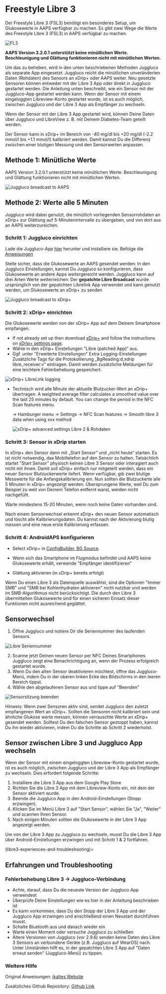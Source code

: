 # **Freestyle Libre 3**

Der Freestyle Libre 3 (FSL3) benötigt ein besonderes Setup, um Glukosewerte in AAPS verfügbar zu machen. Es gibt zwei Wege die Werte des Freestyle Libre 3 (FSL3) in AAPS verfügbar zu machen.

![FL3](../images/d912c1d3-06d2-4b58-ad7c-025ca1980fae.jpeg)

**AAPS Version 3.2.0.1 unterstützt keine minütlichen Werte. Beschleunigung und Glättung funktionieren nicht mit minütlichen Werten.**

Um das zu beheben, wird in den unten beschriebenen Methoden Juggluco als separate App eingesetzt. Juggluco reicht die minütlichen unveränderten Daten (Rohdaten) des Sensors an xDrip+ oder AAPS weiter. Neu gesetzte Sensoren können entweder mit der Libre 3 App oder direkt in Juggluco gestartet werden. Die Anleitung unten beschreibt, wie ein Sensor mit der Juggluco-App gestartet werden kann. Wenn der Sensor mit einem eingeloggten Libreview-Konto gestartet wurde, ist es auch möglich, zwischen Juggluco und der Libre 3 App als Empfänger zu wechseln.

Wenn der Sensor mit der Libre 3 App gestartet wird, können Deine Daten über Juggluco und LibreView z. B. mit Deinem Diabetes-Team geteilt werden.

Der Sensor kann in xDrip+ im Bereich von -40 mg/dl bis +20 mg/dl (-2.2 mmol/l bis +1.1 mmol/l) kalibriert werden. Damit kannst Du die Differenz zwischen einer blutigen Messung und den Sensorwerten anpassen.

## Methode 1: Minütliche Werte
AAPS Version 3.2.0.1 unterstützt keine minütlichen Werte. Beschleunigung und Glättung funktionieren nicht mit minütlichen Werten.

![Juggluco broadcast to AAPS](../images/Juggluco_AAPS.png)


## Methode 2: Werte alle 5 Minuten
Juggluco wird dabei genutzt, die minütlich vorliegenden Sensorrohdaten an xDrip+ zur Glättung auf 5-Minutenintervalle zu übergeben, und von dort aus an AAPS weiterzureichen.

### Schritt 1: Juggluco einrichten
Lade die Juggluco-App [hier](https://www.juggluco.nl/Juggluco/download.html) herunter und installiere sie. Befolge die [Anweisungen](https://www.juggluco.nl/Juggluco/libre3/)

Stelle sicher, dass die Glukosewerte an AAPS gesendet werden: In den Juggluco Einstellungen, kannst Du Juggluco so konfigurieren, dass Glukosewerte an andere Apps weitergereicht werden. Juggluco kann auf drei Arten Werte weiterreichen: Der **gepatchte Libre Broadcast** wurde ursprünglich von der gepatchten Librelink App verwendet und kann genutzt werden, um Glukosewerte an xDrip+ zu senden

![Juggluco broadcast to xDrip+](../images/Juggluco_xDrip.png)

### Schritt 2: xDrip+ einrichten

Die Glukosewerte werden von der xDrip+ App auf dem Deinem Smartphone empfangen.

- If not already set up then download [xDrip+](https://github.com/NightscoutFoundation/xDrip) and follow the instructions on [xDrip+ settings page](../CompatibleCgms/xDrip.md).
- Wähle in den xDrip+ Einstellungen "Libre (patched App)“ aus.
- Ggf. unter "Erweiterte Einstellungen" Extra Logging-Einstellungen Zusätzliche Tags für die Protokollierung „BgReading:d,xdrip libre_receiver:v“ eintragen. Damit werden zusätzliche Meldungen für eine leichtere Fehlerbehebung gespeichert.

![xDrip+ LibreLink logging](../images/Libre2_Tags.png)

- Technisch wird alle Minute der aktuelle Blutzucker-Wert an xDrip+ übertragen. A weighted average filter calculates a smoothed value over the last 25 minutes by default. You can change the period in the NFC Scan features menu.

  → Hamburger menu → Settings → NFC Scan features → Smooth libre 3 data when using xxx method

  ![xDrip+ advanced settings Libre 2 & Rohdaten](../images/xDrip_Libre3_Smooth.png)



### Schritt 3: Sensor in xDrip starten

In xDrip+ den Sensor dann mit „Start Sensor“ und „nicht heute“ starten. Es ist nicht notwendig, das Mobiltelefon auf den Sensor zu halten. Tatsächlich startet "Start Sensor" physisch keinen Libre 3 Sensor oder interagiert auch nicht mit ihnen. Damit soll xDrip+ einfach nur mitgeteilt werden, dass ein neuer Sensor Blutzuckerwerte liefert. Wenn verfügbar, gib zwei blutige Messwerte für die Anfangskalibrierung ein. Nun sollten die Blutzuckerte alle 5 Minuten in xDrip+ angezeigt werden. Übersprungene Werte, weil Du zum Beispiel zu weit von Deinem Telefon entfernt warst, werden nicht nachgefüllt.

Warte mindestens 15-20 Minuten, wenn noch keine Daten vorhanden sind.

Nach einem Sensorwechsel erkennt xDrip+ den neuen Sensor automatisch und löscht alle Kalibrierungsdaten. Du kannst nach der Aktivierung blutig messen und eine neue erste Kalibrierung erfassen.

### Schritt 4: AndroidAPS konfigurieren

- Select xDrip+ in [ConfigBuilder, BG Source](#Config-Builder-bg-source).

- Wenn sich das Smartphone im Flugmodus befindet und AAPS keine Glukosewerte erhält, verwende "Empfänger identifizieren"
- Glättung aktivieren (in xDrip+ bereits erfolgt)

Wenn Du einen Libre 3 als Datenquelle auswählst, sind die Optionen "Immer SMB" und "SMB bei Kohlenhydraten aktivieren" nicht nutzbar und werden im SMB-Algorithmus nicht berücksichtigt. Die durch den Libre 3 übermittelten Glukosewerte sind für einen sicheren Einsatz dieser Funktionen nicht ausreichend geglättet.



## Sensorwechsel

1. Öffne Juggluco und notiere Dir die Seriennummer des laufenden Sensors.

![Libre Seriennummer](../images/libre3/step_13.jpg)

2. Scanne jetzt Deinen neuen Sensor per NFC Deines Smartphones. Juggluco zeigt eine Benachrichtigung an, wenn der Prozess erfolgreich gestartet wurde.
3. Wenn Du den alten Sensor deaktivieren möchtest, öffne das Juggluco-Menü, indem Du in der oberen linken Ecke des Bildschirms in den leeren Bereich tippst.
4. Wähle den abgelaufenen Sensor aus und tippe auf "Beenden"

![Sensorsitzung beenden](../images/libre3/step_14.jpg)

Hinweis: Wenn zwei Sensoren aktiv sind, sendet Juggluco den zuletzt empfangenen Wert an xDrip+. Sollten die Sensoren nicht kalibriert sein und ähnliche Glukose werte messen, können verrauschte Werte an xDrip+ gesendet werden. Solltest Du den falschen Sensor gestoppt haben, kannst Du ihn wieder aktivieren, indem Du die Schritte ab Schritt 2 wiederholst.

## Sensor zwischen Libre 3 und Juggluco App wechseln

Wenn der Sensor mit einem eingeloggten Libreview-Konto gestartet wurde, ist es auch möglich, zwischen Juggluco und der Libre 3 App als Empfänger zu wechseln. Dies erfordert folgende Schritte:

1. Installiere die Libre 3 App aus dem Google Play Store
2. Richten Sie die Libre 3 App mit dem Libreview-Konto ein, mit dem der Sensor aktiviert wurde.
3. Beende die Juggluco App in den Android-Einstellungen (Stopp erzwingen).
4. Klicken Sie im Menü Libre 3 auf "Start Sensor", wählen Sie "Ja", "Weiter" und scannen Ihren Sensor.
5. Nach einigen Minuten sollten die Glukosewerte in der Libre 3 App angezeigt werden.

Um von der Libre 3 App zu Juggluco zu wechseln, musst Du die Libre 3 App über Android-Einstellungen erzwingen und mit Schritt 1 & 2 fortfahren.

(libre3-experiences-and-troubleshooting)=
## Erfahrungen und Troubleshooting

### Fehlerbehebung Libre 3 -> Juggluco-Verbindung

- Achte, darauf, dass Du die neueste Version der Juggluco App verwendest
- Überprüfe Deine Einstellungen wie es hier in der Anleitung beschrieben ist
- Es kann vorkommen, dass Du den Stopp der Libre 3 App und der Juggluco App erzwingen und anschließend einen Neustart durchführen musst.
- Schalte Bluetooth aus und danach wieder ein
- Warte einen Moment oder versuche Juggluco zu schließen
- Ältere Versionen von Juggluco (vor 2.9.6) senden keine Daten des Libre 3 Sensors an verbundene Geräte (z.B. Juggluco auf WearOS) nach. Unter Umständen hilft es, in der gepatchten Libre 3 App auf "Daten erneut senden" (Juggluco-Menü) zu tippen.

### Weitere Hilfe

Original Anweisungen: [jkaltes Website](https://www.juggluco.nl/Juggluco/libre3/)

Zusätzliches Github Repository: [Github Link](https://github.com/maheini/FreeStyle-Libre-3-patch)
